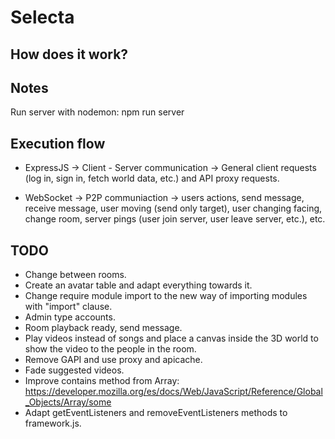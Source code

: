 # Selecta

## How does it work?


 
## Notes

Run server with nodemon: npm run server

## Execution flow

- ExpressJS -> Client - Server communication -> General client requests (log in, sign in, fetch world data, etc.) and API proxy requests.

- WebSocket -> P2P communiaction -> users actions, send message, receive message, user moving (send only target), user changing facing, change room, server pings (user join server, user leave server, etc.), etc.

## TODO

- Change between rooms.
- Create an avatar table and adapt everything towards it.
- Change require module import to the new way of importing modules with "import" clause.
- Admin type accounts.
- Room playback ready, send message.
- Play videos instead of songs and place a canvas inside the 3D world to show the video to the people in the room.
- Remove GAPI and use proxy and apicache.
- Fade suggested videos.
- Improve contains method from Array: https://developer.mozilla.org/es/docs/Web/JavaScript/Reference/Global_Objects/Array/some
- Adapt getEventListeners and removeEventListeners methods to framework.js.



